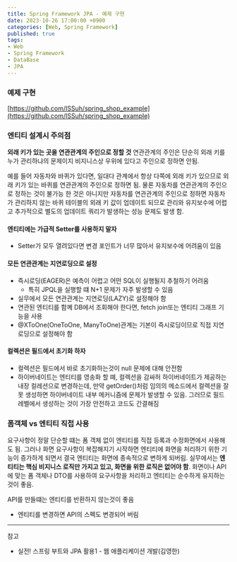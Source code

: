 ```yaml
---
title: Spring Framework JPA - 예제 구현
date: 2023-10-26 17:00:00 +0900
categories: [Web, Spring Framework]
published: true
tags:
- Web
- Spring Framework
- DataBase
- JPA
---
```


### 예제 구현
[https://github.com/ISSuh/spring_shop_example](https://github.com/ISSuh/spring_shop_example)

### 엔티티 설계시 주의점

**외래 키가 있는 곳을 연관관계의 주인으로 정할 것**
연관관계의 주인은 단순히 외래 키를 누가 관리하냐의 문제이지 비지니스상 우위에 있다고 주인으로 정하면 안됨.

예를 들어 자동차와 바퀴가 있다면, 일대다 관계에서 항상 다쪽에 외래 키가 있으므로 외래 키가 있는 바퀴를 연관관계의 주인으로 정하면 됨.
물론 자동차를 연관관계의 주인으로 정하는 것이 불가능 한 것은 아니지만 자동차를 연관관계의 주인으로 정하면 자동차가 관리하지 않는 바퀴 테이블의 외래 키 값이 업데이트 되므로 관리와 유지보수에 어렵고 추가적으로 별도의 업데이트 쿼리가 발생하는 성능 문제도 발생 함.

#### 엔티티에는 가급적 Setter를 사용하지 말자
  - Setter가 모두 열려있다면 변경 포인트가 너무 많아서 유지보수에 어려움이 있음

#### 모든 연관관계는 지연로딩으로 설정
  - 즉시로딩(EAGER)은 예측이 어렵고 어떤 SQL이 실행될지 추철하기 어려움
    - 특히 JPQL을 실행할 떄 N+1 문제가 자주 발생할 수 있음
  - 실무에서 모든 연관관계는 지연로딩(LAZY)로 설정해야 함
  - 연관된 엔티티를 함꼐 DB에서 조회해야 한다면, fetch join또는 엔티티 그래프 기능을 사용
  - @XToOne(OneToOne, ManyToOne)관계는 기본이 즉시로딩이므로 직접 지연로딩으로 설정해야 함

#### 컬렉션은 필드에서 초기화 하자
  - 컬렉션은 필드에서 바로 초기화하는것이 null 문제에 대해 안전함
  - 하이버네이트는 엔티티를 영송화 할 뗴, 컬렉션을 감싸허 하이버네이트가 제공하는 내장 컬레션으로 변경하는데, 만약 getOrder()처럼 임의의 메소드에서 컬렉션을 잘못 생성하면 하이버네이트 내부 메커니즘에 문제가 발생할 수 있음. 그러므로 필드레벨에서 생성하는 것이 가장 안전하고 코드도 간결해짐

### 폼객체 vs 엔티티 직접 사용
요구사항이 정말 단순할 떄는 폼 객체 없이 엔티티를 직접 등록과 수정화면에서 사용해도 됨.
그러나 화면 요구사항이 복잡해지기 시작하면 엔티티에 화면을 처리하기 위한 기능이 증가하게 되면서 결국 엔티티는 화면에 종속적으로 변하게 되버림.
실무에서는 **엔티티는 핵심 비지니스 로직만 가지고 있고, 화면을 위한 로직은 없어야 함**.
화면이나 API에 맞는 폼 객체나 DTO를 사용하여 요구사항을 처리하고 엔티티는 순수하게 유지하는것이 좋음.

API를 만들떄는 엔티티를 반환하지 않는것이 좋음
  - 엔티티를 변경하면 API의 스펙도 변경되어 버림


---
참고 
 - 실전! 스프링 부트와 JPA 활용1 - 웹 애플리케이션 개발(김영한)


